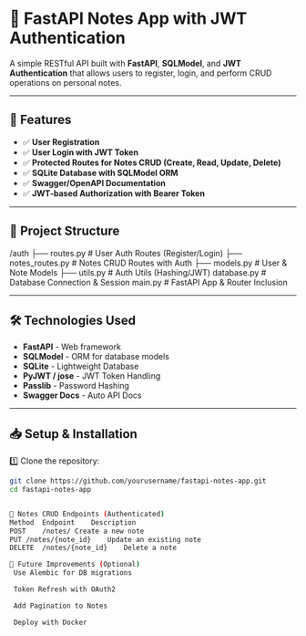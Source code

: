 # 📝 FastAPI Notes App with JWT Authentication

A simple RESTful API built with **FastAPI**, **SQLModel**, and **JWT Authentication** that allows users to register, login, and perform CRUD operations on personal notes.

---

## 🚀 Features
- ✅ **User Registration**
- ✅ **User Login with JWT Token**
- ✅ **Protected Routes for Notes CRUD (Create, Read, Update, Delete)**
- ✅ **SQLite Database with SQLModel ORM**
- ✅ **Swagger/OpenAPI Documentation**
- ✅ **JWT-based Authorization with Bearer Token**

---

## 📂 Project Structure
/auth
├── routes.py # User Auth Routes (Register/Login)
├── notes_routes.py # Notes CRUD Routes with Auth
├── models.py # User & Note Models
├── utils.py # Auth Utils (Hashing/JWT)
database.py # Database Connection & Session
main.py # FastAPI App & Router Inclusion


---

## 🛠️ Technologies Used
- **FastAPI** - Web framework
- **SQLModel** - ORM for database models
- **SQLite** - Lightweight Database
- **PyJWT / jose** - JWT Token Handling
- **Passlib** - Password Hashing
- **Swagger Docs** - Auto API Docs

---

## 📥 Setup & Installation

1️⃣ Clone the repository:
```bash
git clone https://github.com/yourusername/fastapi-notes-app.git
cd fastapi-notes-app


📝 Notes CRUD Endpoints (Authenticated)
Method	Endpoint	Description
POST	/notes/	Create a new note
PUT	/notes/{note_id}	Update an existing note
DELETE	/notes/{note_id}	Delete a note

🧩 Future Improvements (Optional)
 Use Alembic for DB migrations

 Token Refresh with OAuth2

 Add Pagination to Notes

 Deploy with Docker

